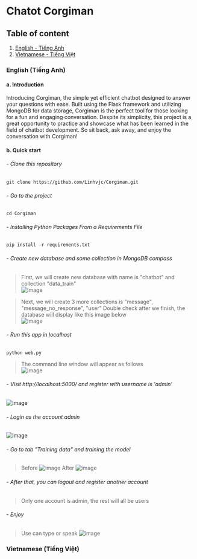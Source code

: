 # Chatot Corgiman

## Table of content
1. [English - Tiếng Anh](#english)
2. [Vietnamese - Tiếng Việt](#vietnam)

### English (Tiếng Anh) <a name="english"></a>
#### a. Introduction
Introducing Corgiman, the simple yet efficient chatbot designed to answer your questions with ease. Built using the Flask framework and utilizing MongoDB for data storage, Corgiman is the perfect tool for those looking for a fun and engaging conversation. Despite its simplicity, this project is a great opportunity to practice and showcase what has been learned in the field of chatbot development. So sit back, ask away, and enjoy the conversation with Corgiman!

#### b. Quick start

###### - Clone this repository
```
git clone https://github.com/Linhvjc/Corgiman.git
```

###### - Go to the project
```
cd Corgiman
```

###### - Installing Python Packages From a Requirements File
```
pip install -r requirements.txt
```

###### - Create new database and some collection in MongoDB compass
> First, we will create new database with name is "chatbot" and collection "data_train" <br>
![image](https://user-images.githubusercontent.com/93339285/216780303-e1987400-fe2f-4f9b-8446-d295ac82e6e6.png)

> Next, we will create 3 more collections is "message", "message_no_response", "user"
> Double check after we finish, the database will display like this image below <br>
![image](https://user-images.githubusercontent.com/93339285/216780317-51ef2f8a-e66e-41ff-ae84-b985e4eb8984.png)


###### - Run this app in localhost
```
python web.py
```
> The command line window will appear as follows <br>
![image](https://user-images.githubusercontent.com/93339285/216780331-1feec63e-2276-4001-9cb7-6697c4914a7f.png)

###### - Visit http://localhost:5000/ and register with username is 'admin'
![image](https://user-images.githubusercontent.com/93339285/216780344-4101655d-4e41-458b-bd99-daab2fe5ce9d.png)

###### - Login as the account admin
![image](https://user-images.githubusercontent.com/93339285/216780249-a8fd6b81-6705-409f-9f18-d9b1f7f25a62.png)

###### - Go to tab "Training data" and training the model
> Before 
![image](https://user-images.githubusercontent.com/93339285/216780523-9e357f40-bee5-4532-b640-4c6eabde2aa2.png)
> After 
![image](https://user-images.githubusercontent.com/93339285/216780697-b092cf2b-0442-4674-87f8-ffbd3a03ab66.png)

###### - After that, you can logout and register another account
> Only one account is admin, the rest will all be users

###### - Enjoy
> Use can type or speak
![image](https://user-images.githubusercontent.com/93339285/216781007-8f9e4171-7b4e-4f20-b88d-6e8628b5a626.png)




### Vietnamese (Tiếng Việt) <a name="vietnam"></a>
